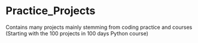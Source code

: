 # Practice_Projects
Contains many projects mainly stemming from coding practice and courses (Starting with the 100 projects in 100 days Python course)
